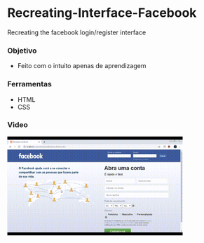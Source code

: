 # Recreating-Interface-Facebook
Recreating the facebook login/register interface

### Objetivo
  - Feito com o intuito apenas de aprendizagem
  
### Ferramentas
  - HTML
  - CSS

### Video

![Video](gif.gif?raw=true "Video")
